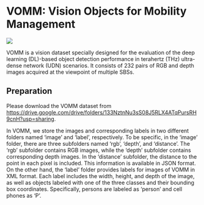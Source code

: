 # VOMM: Vision Objects for Mobility Management 

![](fig_VOMM-1.png)

VOMM is a vision dataset specially designed for the evaluation of the deep learning (DL)-based object detection performance in terahertz (THz) ultra-dense network (UDN) scenarios.
It consists of 232 pairs of RGB and depth images acquired at the viewpoint of multiple SBSs.


## Preparation
Please download the VOMM dataset from https://drive.google.com/drive/folders/133NztnNu3sS08J5RLX4ATqPursRH9cnH?usp=sharing.

In VOMM, we store the images and corresponding labels in two different folders named ‘image’ and ‘label’, respectively. To be specific, in the ‘image’ folder, there are three subfolders named ‘rgb’, ‘depth’, and ‘distance’. The ‘rgb’ subfolder contains RGB images, while the ‘depth’ subfolder contains corresponding depth images. In the ‘distance’ subfolder, the distance to the point in each pixel is included. This information is available in JSON format. On the other hand, the ‘label’ folder provides labels for images of VOMM in XML format. Each label includes the width, height, and depth of the image, as well as objects labeled with one of the three classes and their bounding box coordinates. Specifically, persons are labeled as ‘person’ and cell phones as ‘P’.
